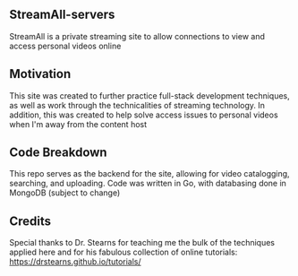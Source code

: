 ## StreamAll-servers
StreamAll is a private streaming site to allow connections to view and access personal videos online

## Motivation
This site was created to further practice full-stack development techniques, as well as work through the technicalities of streaming technology. In addition, this was created to help solve access issues to personal videos when I'm away from the content host

## Code Breakdown
This repo serves as the backend for the site, allowing for video catalogging, searching, and uploading. Code was written in Go, with databasing done in MongoDB (subject to change)

## Credits
Special thanks to Dr. Stearns for teaching me the bulk of the techniques applied here and for his fabulous collection of online tutorials: https://drstearns.github.io/tutorials/  